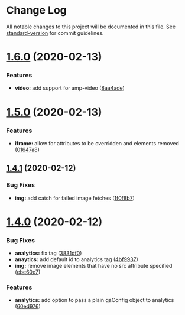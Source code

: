 # Change Log

All notable changes to this project will be documented in this file. See [standard-version](https://github.com/conventional-changelog/standard-version) for commit guidelines.

<a name="1.6.0"></a>
# [1.6.0](https://github.com/tomoyukikashiro/html2amp/compare/v1.5.0...v1.6.0) (2020-02-13)


### Features

* **video:** add support for amp-video ([8aa4ade](https://github.com/tomoyukikashiro/html2amp/commit/8aa4ade))



<a name="1.5.0"></a>
# [1.5.0](https://github.com/tomoyukikashiro/html2amp/compare/v1.4.1...v1.5.0) (2020-02-13)


### Features

* **iframe:** allow for attributes to be overridden and elements removed ([01647a8](https://github.com/tomoyukikashiro/html2amp/commit/01647a8))



<a name="1.4.1"></a>
## [1.4.1](https://github.com/tomoyukikashiro/html2amp/compare/v1.4.0...v1.4.1) (2020-02-12)


### Bug Fixes

* **img:** add catch for failed image fetches ([1f0f8b7](https://github.com/tomoyukikashiro/html2amp/commit/1f0f8b7))



<a name="1.4.0"></a>
# [1.4.0](https://github.com/tomoyukikashiro/html2amp/compare/v1.3.0...v1.4.0) (2020-02-12)


### Bug Fixes

* **analytics:** fix tag ([3831df0](https://github.com/tomoyukikashiro/html2amp/commit/3831df0))
* **anaytics:** add default id to analytics tag ([4bf9937](https://github.com/tomoyukikashiro/html2amp/commit/4bf9937))
* **img:** remove image elements that have no src attribute specified ([ebe60e7](https://github.com/tomoyukikashiro/html2amp/commit/ebe60e7))


### Features

* **analytics:** add option to pass a plain gaConfig object to analytics ([60ed976](https://github.com/tomoyukikashiro/html2amp/commit/60ed976))
